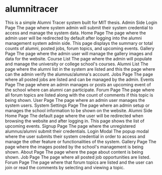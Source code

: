 # alumnitracer
This is a simple Alumni Tracer system built for MIT thesis.
Admin Side 
Login Page
The page where system admin will submit their system credential to access and manage the system data.
Home Page
The page where the admin user will be redirected by default after logging into the alumni management system admin side. This page displays the summary or total counts of alumni, posted jobs, forum topics, and upcoming events.
Gallery Page
The page where the admin user will manage the gallery images and data for the website.
Course List
The page where the admin will populate and manage the university or college school's courses.
Alumni List
The page where the alumni list in the system are listed and this the page where can the admin verify the alumnus/alumna's account.
Jobs Page
The page where all posted jobs are listed and can be managed by the admin.
Events Page
The page where an admin manages or posts an upcoming event of the school where can alumni can participate.
Forum Page
The page where all forum topics are listed along with the count of comments if this topic is being shown.
User Page
The page where an admin user manages the system users.
System Settings Page
The page where an admin setup or manages the school information to be shown on the website.
Alumni Side
Home Page
​​​​​​​The default page where the user will be redirected when browsing the website and after logging in. This page shows the list of upcoming events.
Signup Page
​​​​​​​The page where the unregistered alumnus/alumni submit their credentials.
Login Modal
​​​​​​​The popup modal where the user submits their system credential in order to access and manage the other feature or functionalities of the system.
Gallery Page​​​​​​​
​​​​​​​The page where the images posted by the school's management is being shown.
About Page
​​​​​​​The page where the page about content is being shown.
Job Page
​​​​​​​The page where all posted job opportunities are listed.
Forum Page
​​​​​​​The page where that forum topics are listed and the user can join or read the comments by selecting and viewing a topic.
